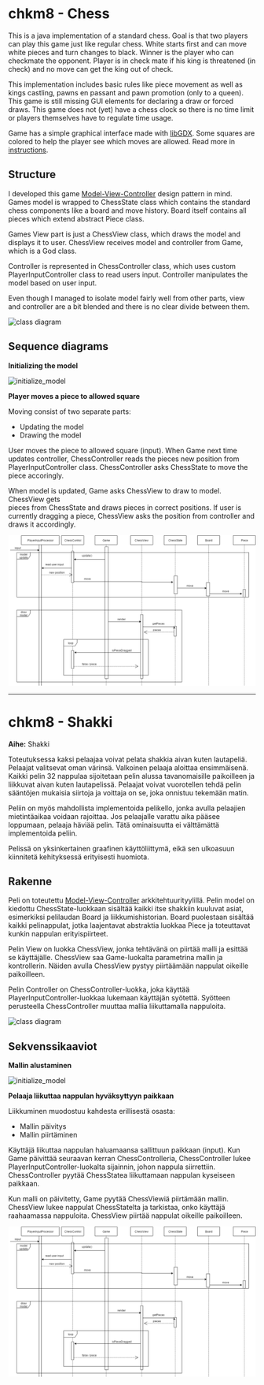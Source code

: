 # chkm8 - Chess

This is a java implementation of a standard chess. Goal is that two players
can play this game just like regular chess. White starts first and can move
white pieces and turn changes to black. Winner is the player who can checkmate
the opponent. Player is in check mate if his king is threatened (in check) and
no move can get the king out of check.

This implementation includes basic rules like piece movement as well as kings
castling, pawns en passant and pawn promotion (only to a queen). This game is
still missing GUI elements for declaring a draw or forced draws. This game does
not (yet) have a chess clock so there is no time limit or players themselves have
to regulate time usage.

Game has a simple graphical interface made with
[libGDX](http://libgdx.badlogicgames.com/). Some squares are colored to help the
player see which moves are allowed. Read more in [instructions](instructions.md).


## Structure

I developed this game [Model-View-Controller](https://en.wikipedia.org/wiki/Model%E2%80%93view%E2%80%93controller) design pattern in mind. Games model is wrapped to ChessState class which
contains the standard chess components like a board and move history. Board itself
contains all pieces which extend abstract Piece class.

Games View part is just a ChessView class, which draws the model and displays it
to user. ChessView receives model and controller from Game, which is a God class.

Controller is represented in ChessController class, which uses custom
PlayerInputController class to read users input. Controller manipulates the model
based on user input.  

Even though I managed to isolate model fairly well from other parts, view and
controller are a bit blended and there is no clear divide between them.

![class diagram](class-diagram.png)

## Sequence diagrams

**Initializing the model**

![initialize_model](initialize_model.png)



**Player moves a piece to allowed square**

Moving consist of two separate parts:
* Updating the model
* Drawing the model

User moves the piece to allowed square (input). When Game next time updates
controller, ChessController reads the pieces new position from
PlayerInputController class. ChessController asks ChessState to move the piece
accoringly.

When model is updated, Game asks ChessView to draw to model. ChessView gets  
pieces from ChessState and draws pieces in correct positions. If user is
currently dragging a piece, ChessView asks the position from controller and
draws it accordingly.


![move_piece](move_piece.png)



------------------------------------
# chkm8 - Shakki

**Aihe:** Shakki

Toteutuksessa kaksi pelaajaa voivat pelata shakkia aivan kuten lautapeliä.
Pelaajat valitsevat oman värinsä. Valkoinen pelaaja aloittaa
ensimmäisenä. Kaikki pelin 32 nappulaa sijoitetaan pelin alussa tavanomaisille
paikoilleen ja liikkuvat aivan kuten lautapelissä. Pelaajat voivat vuorotellen
tehdä pelin sääntöjen mukaisia siirtoja ja voittaja on se, joka onnistuu
tekemään matin.

Peliin on myös mahdollista implementoida pelikello, jonka avulla pelaajien
mietintäaikaa voidaan rajoittaa. Jos pelaajalle varattu aika pääsee loppumaan,
pelaaja häviää pelin. Tätä ominaisuutta ei välttämättä implementoida peliin.

Pelissä on yksinkertainen graafinen käyttöliittymä, eikä sen ulkoasuun
kiinnitetä kehityksessä erityisesti huomiota.


## Rakenne
Peli on toteutettu [Model-View-Controller](https://en.wikipedia.org/wiki/Model%E2%80%93view%E2%80%93controller)
arkkitehtuurityylillä. Pelin model on kiedottu ChessState-luokkaan sisältää
kaikki itse shakkiin kuuluvat asiat, esimerkiksi pelilaudan Board ja
liikkumishistorian. Board puolestaan sisältää kaikki pelinappulat, jotka
laajentavat abstraktia luokkaa Piece ja toteuttavat kunkin nappulan erityispiirteet.

Pelin View on luokka ChessView, jonka tehtävänä on piirtää malli ja esittää se käyttäjälle.
ChessView saa Game-luokalta parametrina mallin ja kontrollerin.
Näiden avulla ChessView pystyy piirtäämään nappulat oikeille paikoilleen.

Pelin Controller on ChessController-luokka, joka käyttää PlayerInputController-luokkaa
lukemaan käyttäjän syötettä. Syötteen perusteella ChessController muuttaa mallia
liikuttamalla nappuloita.


![class diagram](class-diagram.png)

## Sekvenssikaaviot

**Mallin alustaminen**

![initialize_model](initialize_model.png)


**Pelaaja liikuttaa nappulan hyväksyttyyn paikkaan**

Liikkuminen muodostuu kahdesta erillisestä osasta:
* Mallin päivitys
* Mallin piirtäminen

Käyttäjä liikuttaa nappulan haluamaansa sallittuun paikkaan (input). Kun Game
päivittää seuraavan kerran ChessControlleria, ChessController lukee
PlayerInputController-luokalta sijainnin, johon nappula siirrettiin. ChessController
pyytää ChessStatea liikuttamaan nappulan kyseiseen paikkaan.

Kun malli on päivitetty, Game pyytää ChessViewiä piirtämään mallin. ChessView
lukee nappulat ChessStatelta ja tarkistaa, onko käyttäjä raahaamassa nappuloita.
ChessView piirtää nappulat oikeille paikoilleen.


![move_piece](move_piece.png)